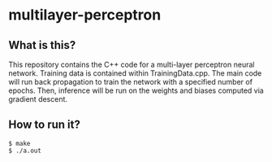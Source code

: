 # multilayer-perceptron
## What is this?
This repository contains the C++ code for a multi-layer perceptron neural network. Training data is contained within TrainingData.cpp. The main code will run back propagation to train the network with a specified number of epochs. Then, inference will be run on the weights and biases computed via gradient descent.

## How to run it?
```
$ make
$ ./a.out
```